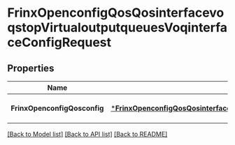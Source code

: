 # FrinxOpenconfigQosQosinterfacevoqstopVirtualoutputqueuesVoqinterfaceConfigRequest

## Properties
Name | Type | Description | Notes
------------ | ------------- | ------------- | -------------
**FrinxOpenconfigQosconfig** | [***FrinxOpenconfigQosQosinterfacevoqstopVirtualoutputqueuesVoqinterfaceConfig**](frinx.openconfig.qos.qosinterfacevoqstop.virtualoutputqueues.voqinterface.Config.md) |  | [optional] [default to null]

[[Back to Model list]](../README.md#documentation-for-models) [[Back to API list]](../README.md#documentation-for-api-endpoints) [[Back to README]](../README.md)


